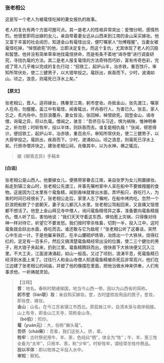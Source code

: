 <script type="text/javascript">
    var head = document.getElementsByTagName('head')[0];
    cssURL = '/public/liao.css';
    linkTag = document.createElement('link');
    linkTag.href = cssURL;
    linkTag.setAttribute('type','text/css');
    linkTag.setAttribute('rel','stylesheet');
    head.appendChild(linkTag);
</script>
### 张老相公

这是写一个老人为被鼋怪吃掉的妻女报仇的故事。

老人的复仇有两个方面可圈可点。其一是老人的性格异常突出：爱憎分明，感情热烈。他很爱即将出嫁的女儿，亲自带着妻女远从山西来到江南的金山采买嫁妆。他又富于丰富的社会阅历，知道金山有鼋怪出没，便叮嘱家人“勿煿羶腥”。当妻女被鼋怪吃掉，“悼恨欲死”的他，立即决定复仇，而这个复仇，尤其体现了老人的沉稳和智慧。他并没有简单草率地找鼋怪拼命，而是有条不紊地“谒寺僧”进行调查研究，寻找仇鼋的方法。其二是老人报复鼋怪的方法奇特而巧妙，富有传奇色彩，完成了常人几乎难以完成的复仇行动：“招铁工，起炉山半，冶赤铁，重百馀斤。审知所常伏处，使二三健男子，以大钳举投之。鼋跃出，疾吞而下。少时，波涌如山。顷之，浪息，则鼋死已浮水上矣。”

#### 【原文】
<section>
张老相公，晋人。适将嫁女，携眷至江南，躬市奁妆。舟抵金山，张先渡江，嘱家人在舟，勿膻腥。盖江中有鼋怪，闻香辄出，坏舟吞行人，为害已久。张去，家人忘之，炙内舟中。忽巨浪覆舟，妻女皆没。张回棹，棹恨欲死。因登金山，谒寺僧，询鼋之异，将以仇鼋。僧闻之，骇言：“吾侪日与习近，惧为祸殃，惟神明奉之，祈勿怒；时斩牲牢，投以半体，则跃吞而去。谁复能相仇哉！”张闻，顿思得计。便招铁工，起炉山半，冶赤铁，重百余斤。审知所常伏处，使二三健男子，以大箝举投之。鼋跃出，疾吞而下。少时，波涌如山。顷之浪息，则鼋死已浮水上矣。行旅寺僧并快之，建张老相公祠，肖像其中，以为水神，祷之辄应。

</section>

> 据《聊斋志异》手稿本

#### [白话]
<aside>

张老相公是山西人。他要嫁女儿，便携带家眷去江南，亲自张罗为女儿购置嫁妆。船走到镇江金山时，张老相公先渡江，并事先嘱咐家中人呆在船中不要做羶腥的食物。这是因为江水里有个鼋鱼精，闻到香味就冒出水面，弄坏船只，吞吃行人，为害的时间已经很长了。张老相公走后，家里人忘了嘱咐，在船中烤肉吃。忽然一个巨浪把船掀了个底朝天，妻子女儿都沉入水里。张老相公驾船回来，又哀痛又恼恨都不想活了。他登上金山拜见寺中僧人，询问鼋鱼精怪异之事，准备要向鼋鱼精报仇。僧人听了后，害怕地说：“我们天天守着这东西，惧怕惹上灾祸，只得像对待神一样对待它，祈望它不要发怒。我们按时宰杀牲畜，切割一半，投入江中，这时鼋鱼就会跃出水面，吞吃而去。谁还敢与它为敌呢！”张老相公听了这番话，突然心中生出一计。于是他雇来铁匠，在半山腰砌炉炼铁，冶炼出一个大铁块，烧得红红的，足足有一百多斤。然后又搞清楚鼋鱼精经常出没的位置，使二三个健壮的男子，用大钳子夹起来，扔到江里。鼋鱼精腾跃而出，很快吞下大铁块便又沉入江里。不大工夫，江面波涛涌起，如山一般高。又过了顷刻，浪涛平息，死鼋鱼精已经浮到水面上来了。过往行人和金山寺僧人知道鼋鱼精被杀死后非常高兴，他们在江边建了张老相公的祠庙，并塑了他的像摆在里面，把他当做水神来供奉，人们有事求他，一祈祷就灵验。

</aside>

> 【注释】  
<b>晋</b>：地名。春秋时期诸侯国，地当今山西一带。因以为山西省的简称。  
<b>躬市奁（lián联）妆</b>：亲自购买嫁妆。奁，古时盛梳妆用品的匣子。奁妆，即妆奁、嫁妆。  
<b>金山</b>：山名。在今江苏省镇江市西北。原孤耸江中，自清末渐与南岸相接。山上有寺，即金山江天寺，简称金山寺。  
<b>（bó伯）</b>：煎炒。  
<b>鼋（yuán元）</b>：大，俗称“癞头鼋”。  
<b>吾侪（chái柴）</b>：吾辈，我们这些人。侪，辈。  
<b>牲牢</b>：古时祭祀用牛、羊、豕，色纯曰“牺”，体全为“牲”；牛、羊、豕三牲全备为“太牢”，只用羊、豕，称“少牢”。时斩牲牢，谓经常杀牲作祭品。  
<b>投以半体</b>：即以牲体之半投入水中。  
<b>审知</b>：察知。  
